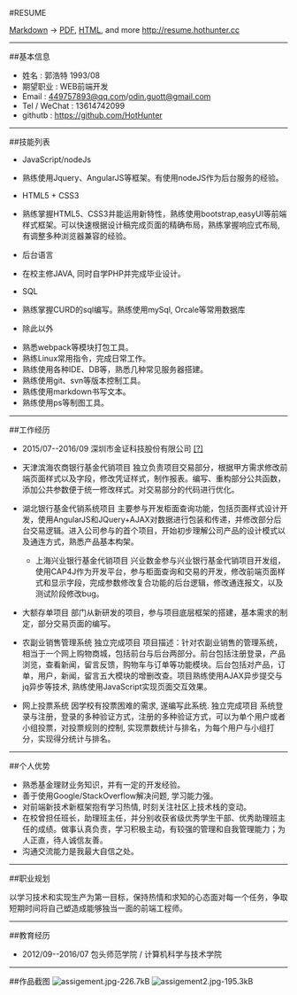 ﻿#RESUME

[Markdown](https://resume.hothunter.cc/RESUME.md) -> [PDF](https://resume.hothunter.cc/RESUME.pdf), [HTML](http://resume.hothunter.cc/RESUME.html), and more
<http://resume.hothunter.cc>

---

##基本信息
 
* 姓名  : 郭浩特           1993/08
* 期望职业 : WEB前端开发
* Email : 449757893@qq.com/odin.guott@gmail.com
* Tel / WeChat : 13614742099
* githutb : <https://github.com/HotHunter>


---

##技能列表

* JavaScript/nodeJs
 + 熟练使用Jquery、AngularJS等框架。有使用nodeJS作为后台服务的经验。
* HTML5 + CSS3
 + 熟练掌握HTML5、CSS3并能运用新特性，熟练使用bootstrap,easyUI等前端样式框架。可以快速根据设计稿完成页面的精确布局，熟练掌握响应式布局, 有调整多种浏览器兼容的经验。
* 后台语言
 + 在校主修JAVA, 同时自学PHP并完成毕业设计。
* SQL
 + 熟练掌握CURD的sql编写。熟练使用mySql, Orcale等常用数据库
* 除此以外
 + 熟悉webpack等模块打包工具。
 + 熟练Linux常用指令，完成日常工作。
 + 熟练使用各种IDE、DB等，熟悉几种常见服务器搭建。
 + 熟练使用git、svn等版本控制工具。
 + 熟练使用markdown书写文本。
 + 熟练使用ps等制图工具。

---


##工作经历
* 2015/07--2016/09  深圳市金证科技股份有限公司 [[?]](http://baike.baidu.com/link?url=WE0Mrg-UpS--40Ap5--9oBhfqMg4jLlCujpP32Gws6cj1ZWtaiaAZFjPf1A-N86yqrt_P77KBexmoS8O2sSgFq)

 + 天津滨海农商银行基金代销项目
    独立负责项目交易部分，根据甲方需求修改前端页面样式以及字段，修改凭证样式，制作报表。编写、重构部分公共函数，添加公共参数便于统一修改样式。对交易部分的代码进行优化。
 

 + 湖北银行基金代销系统项目
   主要参与开发柜面查询功能，包括页面样式设计开发，使用AngularJS和JQuery+AJAX对数据进行包装和传递，并修改部分后台交易逻辑。进入公司参与的首个项目，开始初步理解公司产品的设计模式以及通连方式，熟悉产品基本构架。
   
   + 上海兴业银行基金代销项目
   兴业数金参与兴业银行基金代销项目开发组，使用CAP4J作为开发平台，参与柜面查询和交易的开发，修改前端页面样式和显示字段，完成参数修改复合功能的后台逻辑，修改通连报文，以及测试阶段修改bug。
   
 + 大额存单项目
   部门从新研发的项目，参与项目底层框架的搭建，基本需求的制定，部分交易页面的编写。

* 农副业销售管理系统
  独立完成项目
项目描述：针对农副业销售的管理系统，相当于一个网上购物商城，包括前台与后台两部分。前台包括注册登录，产品浏览，查看新闻，留言反馈，购物车与订单等功能模块。后台包括对产品，订单，用户，新闻，留言五大模块的增删改查。项目熟练使用AJAX异步提交与jq异步等技术, 熟练使用JavaScript实现页面交互效果。
 
* 网上投票系统
因学校有投票困难的需求, 遂编写此系统. 独立完成项目
系统登录与注册，登录的多种验证方式，注册的多种验证方式，可以为单个用户或者小组投票，对投票规则的控制, 实现票数统计与排名，为每个用户与小组打分，实现得分统计与排名。

---




##个人优势
* 熟悉基金理财业务知识，并有一定的开发经验。
* 善于使用Google/StackOverflow解决问题, 学习能力强。
* 对前端新技术新框架抱有学习热情, 时刻关注社区上技术栈的变动。
* 在校曾担任班长，助理班主任，并分别收获省级优秀学生干部、优秀助理班主任的成绩。做事认真负责，学习积极主动，有较强的管理和自我管理能力；为人正直，待人诚信友善。
* 沟通交流能力是我最大自信之处。

---

##职业规划

以学习技术和实现生产为第一目标，保持热情和求知的心态面对每一个任务，争取短期时间将自己塑造成能够独当一面的前端工程师。

---

##教育经历
* 2012/09--2016/07  包头师范学院 / 计算机科学与技术学院

---

##作品截图
![assigement.jpg-226.7kB][1]
![assigement2.jpg-195.3kB][2]


  [1]: http://static.zybuluo.com/hothunter/x9bazk6w4hqp79nea2ozysiw/assigement.jpg
  [2]: http://static.zybuluo.com/hothunter/hrwop9hk6ndm0ug9oe5xarhx/assigement2.jpg